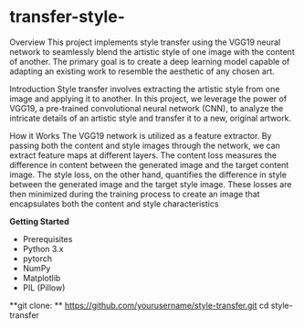 # transfer-style-
Overview
This project implements style transfer using the VGG19 neural network to seamlessly blend the artistic style of one image with the content of another. The primary goal is to create a deep learning model capable of adapting an existing work to resemble the aesthetic of any chosen art.

Introduction
Style transfer involves extracting the artistic style from one image and applying it to another. In this project, we leverage the power of VGG19, a pre-trained convolutional neural network (CNN), to analyze the intricate details of an artistic style and transfer it to a new, original artwork.

How it Works
The VGG19 network is utilized as a feature extractor. By passing both the content and style images through the network, we can extract feature maps at different layers. The content loss measures the difference in content between the generated image and the target content image. The style loss, on the other hand, quantifies the difference in style between the generated image and the target style image. These losses are then minimized during the training process to create an image that encapsulates both the content and style characteristics


**Getting Started**
- Prerequisites
- Python 3.x
- pytorch
- NumPy
- Matplotlib
- PIL (Pillow)


**git clone: ** https://github.com/yourusername/style-transfer.git
cd style-transfer
